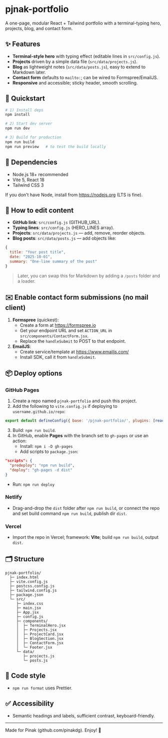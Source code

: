 # pjnak-portfolio

A one-page, modular React + Tailwind portfolio with a terminal-typing hero, projects, blog, and contact form.

## ✨ Features
- **Terminal-style hero** with typing effect (editable lines in `src/config.js`).
- **Projects** driven by a simple data file (`src/data/projects.js`).
- **Blog** as lightweight notes (`src/data/posts.js`), easy to extend to Markdown later.
- **Contact form** defaults to `mailto:`; can be wired to Formspree/EmailJS.
- **Responsive** and accessible; sticky header, smooth scrolling.

## 🚀 Quickstart
```bash
# 1) Install deps
npm install

# 2) Start dev server
npm run dev

# 3) Build for production
npm run build
npm run preview   # to test the build locally
```

## 🔧 Dependencies
- Node.js 18+ recommended
- Vite 5, React 18
- Tailwind CSS 3

If you don't have Node, install from https://nodejs.org (LTS is fine).

## 🧩 How to edit content
- **GitHub link**: `src/config.js` (GITHUB_URL).
- **Typing lines**: `src/config.js` (HERO_LINES array).
- **Projects**: `src/data/projects.js` — add, remove, reorder objects.
- **Blog posts**: `src/data/posts.js` — add objects like:
```js
{
  title: "Your post title",
  date: "2025-10-01",
  summary: "One-line summary of the post"
}
```
> Later, you can swap this for Markdown by adding a `/posts` folder and a loader.

## ✉️ Enable contact form submissions (no mail client)
1. **Formspree** (quickest):
   - Create a form at https://formspree.io
   - Get your endpoint URL and set `ACTION_URL` in `src/components/ContactForm.jsx`.
   - Replace the `handleSubmit` to POST to that endpoint.
2. **EmailJS**:
   - Create service/template at https://www.emailjs.com/
   - Install SDK, call it from `handleSubmit`.

## 📦 Deploy options
### GitHub Pages
1. Create a repo named `pjnak-portfolio` and push this project.
2. Add the following to `vite.config.js` if deploying to `username.github.io/repo`:
```js
export default defineConfig({ base: '/pjnak-portfolio/', plugins: [react()] })
```
3. Build: `npm run build`. 
4. In GitHub, enable **Pages** with the branch set to `gh-pages` or use an action:
   - Install: `npm i -D gh-pages`
   - Add scripts to `package.json`:
```json
"scripts": {
  "predeploy": "npm run build",
  "deploy": "gh-pages -d dist"
}
```
   - Run: `npm run deploy`

### Netlify
- Drag-and-drop the `dist` folder after `npm run build`, or connect the repo and set build command `npm run build`, publish dir `dist`.

### Vercel
- Import the repo in Vercel; framework: **Vite**; build `npm run build`, output `dist`.

## 🗂️ Structure
```
pjnak-portfolio/
  ├─ index.html
  ├─ vite.config.js
  ├─ postcss.config.js
  ├─ tailwind.config.js
  ├─ package.json
  └─ src/
     ├─ index.css
     ├─ main.jsx
     ├─ App.jsx
     ├─ config.js
     ├─ components/
     │  ├─ TerminalHero.jsx
     │  ├─ Projects.jsx
     │  ├─ ProjectCard.jsx
     │  ├─ BlogSection.jsx
     │  ├─ ContactForm.jsx
     │  └─ Footer.jsx
     └─ data/
        ├─ projects.js
        └─ posts.js
```

## 🧼 Code style
- `npm run format` uses Prettier.

## ✅ Accessibility
- Semantic headings and labels, sufficient contrast, keyboard-friendly.

---
Made for Pinak (github.com/pinakdg). Enjoy! 🎉
